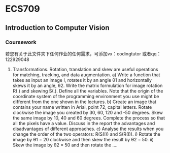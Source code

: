 # ECS709
## Introduction to Computer Vision

### Coursework
若您有关于此文件夹下任何作业的任何需求，可添加vx：codingtutor 或者qq：122929048

1) Transformations.
Rotation, translation and skew are useful operations for matching, tracking, and data augmentation.
a) Write a function that takes as input an image I, rotates it by an angle θ1 and horizontally skews it by an angle, θ2. Write the matrix formulation for image rotation R(.) and skewing S(.). Define all the variables. Note that the origin of the coordinate system of the programming environment you use might be different from the one shown in the lectures.
b) Create an image that contains your name written in Arial, point 72, capital letters. Rotate clockwise the image you created by 30, 60, 120 and -50 degrees. Skew the same image by 10, 40 and 60 degrees. Complete the process so that all the pixels have a value. Discuss in the report the advantages and disadvantages of different approaches.
c) Analyse the results when you change the order of the two operators: R(S(I)) and S(R(I)).
i) Rotate the image by θ1 = 20 clockwise and then skew the result by θ2 = 50.
ii) Skew the image by θ2 = 50 and then rotate the
....


